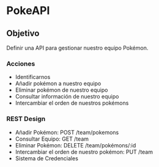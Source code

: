 # PokeAPI

## Objetivo

Definir una API para gestionar nuestro equipo Pokémon.

### Acciones

- Identificarnos
- Añadir pokémon a nuestro equipo
- Eliminar pokémon de nuestro equipo
- Consultar información de nuestro equipo
- Intercambiar el orden de nuestros pokémons


### REST Design

- Añadir Pokémon:   POST /team/pokemons
- Consultar Equipo: GET /team
- Eliminar Pokémon: DELETE /team/pokémons/:id
- Intercambiar el orden de nuestro pokémon: PUT /team
- Sistema de Credenciales